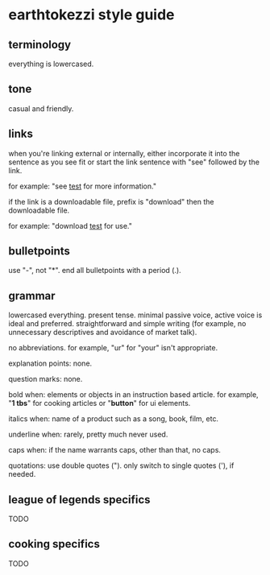 # earthtokezzi style guide

## terminology

everything is lowercased.

## tone

casual and friendly.

## links

when you're linking external or internally, either incorporate it into the sentence as you see fit or start the link sentence with "see" followed by the link.

for example: "see [test](...) for more information."

if the link is a downloadable file, prefix is "download" then the downloadable file. 

for example: "download [test](...) for use."

## bulletpoints

use "-", not "*".
end all bulletpoints with a period (.).

## grammar

lowercased everything. present tense. minimal passive voice, active voice is ideal and preferred. straightforward and simple writing (for example, no unnecessary descriptives and avoidance of market talk).

no abbreviations. for example, "ur" for "your" isn't appropriate. 

explanation points: none. 

question marks: none.

bold when: elements or objects in an instruction based article. for example, "**1 tbs**" for cooking articles or "**button**" for ui elements.

italics when: name of a product such as a song, book, film, etc.

underline when: rarely, pretty much never used.

caps when: if the name warrants caps, other than that, no caps.

quotations: use double quotes ("). only switch to single quotes ('), if needed.

## league of legends specifics

TODO

## cooking specifics

TODO
